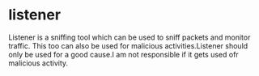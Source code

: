 # listener
Listener is a sniffing tool which can be used to sniff packets and monitor traffic.
This too can also be used for malicious activities.Listener should only be used for a good cause.I am not responsible if it gets used ofr malicious activity.
